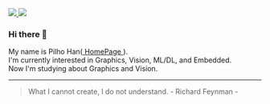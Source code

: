 <a href="https://www.linkedin.com/in/pilho-han-0965b0211" target="_blank">
  <img src="https://img.shields.io/badge/LinkedIn-0A66C2?style=flat&logo=LinkedIn&logoColor=ffffff"/>
</a>
<a href="mailto:hanfeelhoo@gmail.com" target="_blank">
  <img src="https://img.shields.io/badge/hanfeelhoo@gmail.com-EA4335?style=flat&logo=Gmail&logoColor=ffffff"/>
</a>

### Hi there 👋

My name is Pilho Han(<a href="https://phan.kr" target="_blank">
 HomePage
</a>).<br>
I'm currently interested in Graphics, Vision, ML/DL, and Embedded. <br>
Now I'm studying about Graphics and Vision. <br>

<hr>

> What I cannot create, I do not understand. - Richard Feynman -
